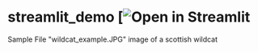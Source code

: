 # streamlit_demo [![Open in Streamlit]([https://share.streamlit.io/bensimms1/CWS_Course_Wildcat_Classifier.py](https://appwildcatexample-wmocv35yf4gfsvwzrj5rlx.streamlit.app/))

Sample File "wildcat_example.JPG" image of a scottish wildcat
